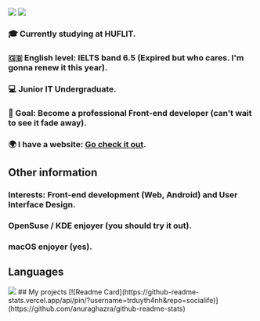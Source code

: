 ![](http://github-profile-summary-cards.vercel.app/api/cards/profile-details?username=fowardslash&theme=github)
<img src="https://github-readme-stats.vercel.app/api?username=fowardslash&show_icons=true&count_private=true">
### 🎓 Currently studying at HUFLIT.
### 🇬🇧 English level: IELTS band 6.5 (Expired but who cares. I'm gonna renew it this year).
### 💻 Junior IT Undergraduate.
### 🏁 Goal: Become a professional Front-end developer (can't wait to see it fade away).
### 🌍 I have a website: [Go check it out](https://fowardslash.vercel.app).
## Other information
### Interests: Front-end development (Web, Android) and User Interface Design.
### OpenSuse / KDE enjoyer (you should try it out).
### macOS enjoyer (yes).
## Languages
<img src="https://github-readme-stats.vercel.app/api/top-langs/?username=fowardslash&layout=compact&langs_count=6">
## My projects
[![Readme Card](https://github-readme-stats.vercel.app/api/pin/?username=trduyth4nh&repo=socialife)](https://github.com/anuraghazra/github-readme-stats)
